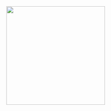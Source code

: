 <img align="center" src="[https://github.com/Lareton/dano_work_isnt_wolf/blob/main/media/logo.png)https://github.com/Lareton/dano_work_isnt_wolf/blob/main/media/logo.png]" height=260>


